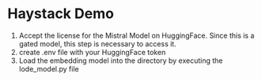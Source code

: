 # Haystack Demo

1. Accept the license for the Mistral Model on HuggingFace. Since this is a gated model, this step is necessary to access it.
2. create .env file with your HuggingFace token
3. Load the embedding model into the directory by executing the lode_model.py file
